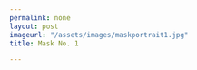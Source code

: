 ```yaml
---
permalink: none
layout: post
imageurl: "/assets/images/maskportrait1.jpg"
title: Mask No. 1

---
```

